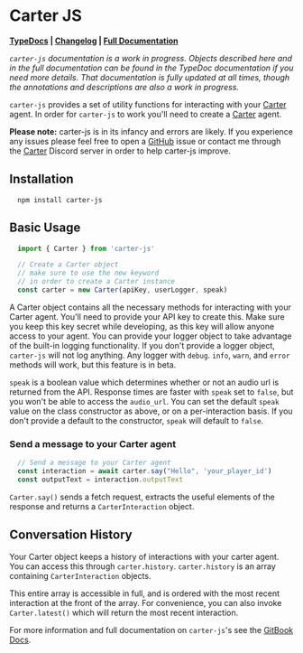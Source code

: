 # Carter JS

**[TypeDocs](https://lazylyrics.github.io/carter-js/) |
[Changelog](https://github.com/LazyLyrics/carter-js/blob/main/changelog.md) | [Full Documentation](https://lazylyrics.gitbook.io/carter-js-v4/)**

*`carter-js` documentation is a work in progress. Objects described here and in the full documentation can be found in the TypeDoc documentation if you need more details. That documentation is fully updated at all times, though the annotations and descriptions are also a work in progress.*

`carter-js` provides a set of utility functions for interacting with your [Carter](https://www.carterapi.com/) agent. In order for `carter-js` to work you'll need to create a [Carter](https://www.carterapi.com/) agent.

**Please note:** carter-js is in its infancy and errors are likely. If you experience any issues please feel free to open a [GitHub](https://github.com/LazyLyrics/carter-js) issue or contact me through the [Carter](https://www.carterapi.com/) Discord server in order to help carter-js improve.

## Installation

```shellscript
  npm install carter-js
```

## Basic Usage

```js
  import { Carter } from 'carter-js'

  // Create a Carter object
  // make sure to use the new keyword
  // in order to create a Carter instance
  const carter = new Carter(apiKey, userLogger, speak)
```

A Carter object contains all the necessary methods for interacting with your Carter agent. You'll need to provide your API key to create this. Make sure you keep this key secret while developing, as this key will allow anyone access to your agent. You can provide your logger object to take advantage of the built-in logging functionality. If you don't provide a logger object, `carter-js` will not log anything. Any logger with `debug`. `info`, `warn`, and `error` methods will work, but this feature is in beta.

`speak` is a boolean value which determines whether or not an audio url is returned from the API. Response times are faster with `speak` set to `false`, but you won't be able to access the `audio_url`. You can set the default `speak` value on the class constructor as above, or on a per-interaction basis. If you don't provide a default to the constructor, `speak` will default to `false`.

### Send a message to your Carter agent

```js
  // Send a message to your Carter agent
  const interaction = await carter.say("Hello", 'your_player_id')
  const outputText = interaction.outputText
```

`Carter.say()` sends a fetch request, extracts the useful elements of the response and returns a `CarterInteraction` object.

## Conversation History

Your Carter object keeps a history of interactions with your carter agent. You can access this through `carter.history`. `carter.history` is an array containing `CarterInteraction` objects.

This entire array is accessible in full, and is ordered with the most recent interaction at the front of the array. For convenience, you can also invoke `Carter.latest()` which will return the most recent interaction.

For more information and full documentation on `carter-js`'s see the [GitBook Docs](https://lazylyrics.gitbook.io/carter-js-v3/).
